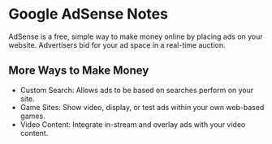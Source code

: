 # Google AdSense Notes

AdSense is a free, simple way to make money online by placing ads on your
website.  Advertisers bid for your ad space in a real-time auction.


## More Ways to Make Money

* Custom Search: Allows ads to be based on searches perform on your site.
* Game Sites: Show video, display, or test ads within your own web-based games.
* Video Content: Integrate in-stream and overlay ads with your video content.
